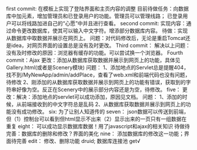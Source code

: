 first commit:
在模板上实现了登陆界面和主页内容的调整
目前待做任务：向数据库中加元素，增加管理员和已登录用户的功能。管理员可以管理线路；
已登录用户可以将线路加进自己的“心愿”中并且进行查看。
second commit:
实现内容：通过命令更改数据库，使其可以输入中文字符。增添部分数据库内容。
待做：实现从数据库中取数据并展示在网页上。
问题：对代码修改后，无论是重启Tomcat还是idea，对网页界面的设置总是没有及时更改。
Third commit：
解决以上问题：没有及时修改的原因：浏览器有缓存的功能。可以尝试换一个浏览器。
Fourth commit：Ajax
更改：添加从数据库获取数据并展示到网页上的功能，具体见Gallery.html(或者是Scenery模块)
问题：
1、添加地点的Servlet总是提醒404，找不到/MyNewApp/admin/addPlace，查看了web.xml和前端代码也没有问题，待修改
2、刚添加的从数据库获取数据并展示到网页上的功能有错误，获取到的字符串好像为空。反正在Scenery中的展示部分内容还是为空，待修改。
five：
更改：解决：添加地点的servlet可以成功添加，原因见文档。
问题：
1、添加的时候，从前端接收到的中文字符总是乱码
2、从数据库获取数据并展示到网页上的功能没有成功修改。
six:
为了让别人知道传的
seven：
json数据可以传送到前端，但（1）控制台可以看到但html显示不出来（2）显示出来的一页只有一组数据在重复
eight：
可以成功显示数据库数据！用了javascript和ajax的相关知识
待做待完善：数据库的删除和修改？界面的美化
nine：
添加数据库的修改这一功能；界面待完善
edit：
修改、删除功能
druid;
数据库连接池 get√
